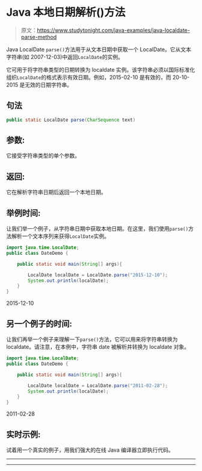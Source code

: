 # Java 本地日期解析()方法

> 原文：<https://www.studytonight.com/java-examples/java-localdate-parse-method>

Java LocalDate `parse()`方法用于从文本日期中获取一个 LocalDate。它从文本字符串(如 2007-12-03)中返回`LocalDate`的实例。

它可用于将字符串类型的日期转换为 localdate 实例。该字符串必须以国际标准化组织`LocalDate`的格式表示有效日期。例如，2015-02-10 是有效的，而 20-10-2015 是无效的日期字符串。

## 句法

```java
public static LocalDate parse(CharSequence text)
```

## 参数:

它接受字符串类型的单个参数。

## 返回:

它在解析字符串日期后返回一个本地日期。

## 举例时间:

让我们举一个例子，从字符串日期中获取本地日期。在这里，我们使用`parse()`方法解析一个文本序列来获得`LocalDate`实例。

```java
import java.time.LocalDate;
public class DateDemo {

	public static void main(String[] args){  

		LocalDate localDate = LocalDate.parse("2015-12-10");
		System.out.println(localDate);		
	}
}
```

2015-12-10

## 另一个例子的时间:

让我们再举一个例子来理解一下`parse()`方法，它可以用来将字符串转换为 localdate。请注意，在本例中，字符串 date 被解析并转换为 localdate 对象。

```java
import java.time.LocalDate;
public class DateDemo {

	public static void main(String[] args){  

		LocalDate localDate = LocalDate.parse("2011-02-28");
		System.out.println(localDate);		
	}
}
```

2011-02-28

## 实时示例:

试着用一个真实的例子，用我们强大的在线 Java 编译器立即执行代码。

* * *

* * *